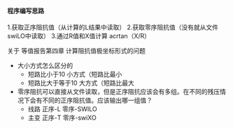 #### 程序编写思路
1.获取正序阻抗值（从计算的L结果中读取）
2.获取零序阻抗值（没有就从文件swiLO中读取）
3.通过R值和X值计算 acrtan（X/R）

 关于 等值报告第四章 计算阻抗值极坐标形式的问题

- 大小方式怎么区分的
  - 短路比小于10 小方式（短路比最小
  - 短路比大于等于10 大方式（短路比最大
- 零序阻抗可以直接从文件读取，但是正序阻抗应该会有多组。在不同的残压情况下会有不同的正序阻抗值。应该输出哪一组值？    
   - 线路 正序-L 零序-SWILO
   - 主变 正序-T 零序-swiXO